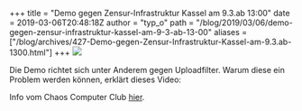 +++
title = "Demo gegen Zensur-Infrastruktur Kassel am  9.3.ab 13:00"
date = 2019-03-06T20:48:18Z
author = "typ_o"
path = "/blog/2019/03/06/demo-gegen-zensur-infrastruktur-kassel-am-9-3-ab-13-00"
aliases = ["/blog/archives/427-Demo-gegen-Zensur-Infrastruktur-Kassel-am-9.3.ab-1300.html"]
+++
[![](/media/D0_FesZWkAEi1NT.serendipityThumb.png)](/media/D0_FesZWkAEi1NT.png)

Die Demo richtet sich unter Anderem gegen Uploadfilter. Warum diese ein
Problem werden können, erklärt dieses Video:

Info vom Chaos Computer Club
[hier](https://www.ccc.de/de/updates/2019/article13).
